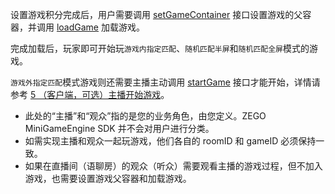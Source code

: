 设置游戏积分完成后，用户需要调用 [setGameContainer](@setGameContainer) 接口设置游戏的父容器，并调用 [loadGame](@loadGame) 加载游戏。

完成加载后，玩家即可开始玩`游戏内指定匹配`、`随机匹配半屏`和`随机匹配全屏`模式的游戏。 

`游戏外指定匹配`模式游戏则还需要主播主动调用 [startGame](@startGame) 接口才能开始，详情请参考 [5 （客户端，可选）主播开始游戏](!ZegoMiniGameEngine-Implement_mini_games#3_5)。

<div class="mk-warning">

- 此处的“主播”和“观众”指的是您的业务角色，由您定义。ZEGO MiniGameEngine SDK 并不会对用户进行分类。
- 如需实现主播和观众一起玩游戏，他们各自的 roomID 和 gameID 必须保持一致。
- 如果在直播间（语聊房）的观众（听众）需要观看主播的游戏过程，但不加入游戏，也需要设置游戏父容器和加载游戏。
</div>



































